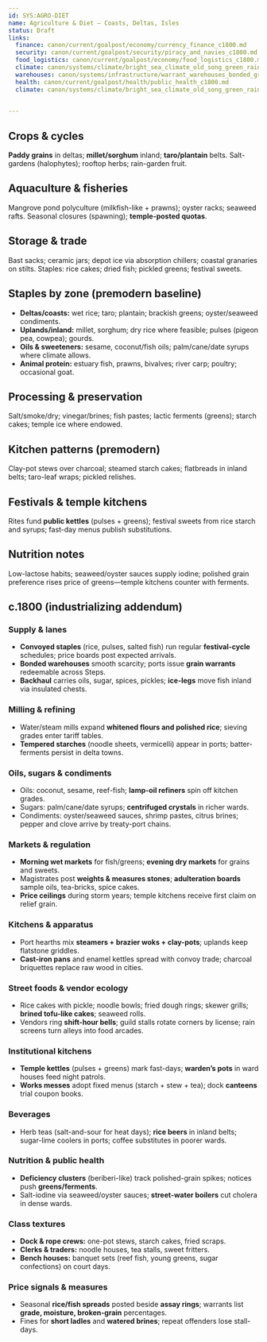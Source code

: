 ```yaml
---
id: SYS:AGRO-DIET
name: Agriculture & Diet — Coasts, Deltas, Isles
status: Draft
links:
  finance: canon/current/goalpost/economy/currency_finance_c1800.md
  security: canon/current/goalpost/security/piracy_and_navies_c1800.md
  food_logistics: canon/current/goalpost/economy/food_logistics_c1800.md
  climate: canon/systems/climate/bright_sea_climate_old_song_green_rains.md
  warehouses: canon/systems/infrastructure/warrant_warehouses_bonded_granaries_c700_1300.md
  health: canon/current/goalpost/health/public_health_c1800.md
  climate: canon/systems/climate/bright_sea_climate_old_song_green_rains.md

  
---
```


## Crops & cycles
**Paddy grains** in deltas; **millet/sorghum** inland; **taro/plantain** belts. Salt-gardens (halophytes); rooftop herbs; rain-garden fruit. 

## Aquaculture & fisheries
Mangrove pond polyculture (milkfish-like + prawns); oyster racks; seaweed rafts. Seasonal closures (spawning); **temple-posted quotas**. 

## Storage & trade
Bast sacks; ceramic jars; depot ice via absorption chillers; coastal granaries on stilts. Staples: rice cakes; dried fish; pickled greens; festival sweets.

## Staples by zone (premodern baseline)
- **Deltas/coasts:** wet rice; taro; plantain; brackish greens; oyster/seaweed condiments.  
- **Uplands/inland:** millet, sorghum; dry rice where feasible; pulses (pigeon pea, cowpea); gourds.  
- **Oils & sweeteners:** sesame, coconut/fish oils; palm/cane/date syrups where climate allows.  
- **Animal protein:** estuary fish, prawns, bivalves; river carp; poultry; occasional goat.

## Processing & preservation
Salt/smoke/dry; vinegar/brines; fish pastes; lactic ferments (greens); starch cakes; temple ice where endowed.

## Kitchen patterns (premodern)
Clay-pot stews over charcoal; steamed starch cakes; flatbreads in inland belts; taro-leaf wraps; pickled relishes.

## Festivals & temple kitchens
Rites fund **public kettles** (pulses + greens); festival sweets from rice starch and syrups; fast-day menus publish substitutions.

## Nutrition notes
Low-lactose habits; seaweed/oyster sauces supply iodine; polished grain preference rises price of greens—temple kitchens counter with ferments.


## c.1800 (industrializing addendum)

### Supply & lanes
- **Convoyed staples** (rice, pulses, salted fish) run regular **festival-cycle** schedules; price boards post expected arrivals.  
- **Bonded warehouses** smooth scarcity; ports issue **grain warrants** redeemable across Steps.  
- **Backhaul** carries oils, sugar, spices, pickles; **ice-legs** move fish inland via insulated chests.

### Milling & refining
- Water/steam mills expand **whitened flours and polished rice**; sieving grades enter tariff tables.  
- **Tempered starches** (noodle sheets, vermicelli) appear in ports; batter-ferments persist in delta towns.

### Oils, sugars & condiments
- Oils: coconut, sesame, reef-fish; **lamp-oil refiners** spin off kitchen grades.  
- Sugars: palm/cane/date syrups; **centrifuged crystals** in richer wards.  
- Condiments: oyster/seaweed sauces, shrimp pastes, citrus brines; pepper and clove arrive by treaty-port chains.

### Markets & regulation
- **Morning wet markets** for fish/greens; **evening dry markets** for grains and sweets.  
- Magistrates post **weights & measures stones**; **adulteration boards** sample oils, tea-bricks, spice cakes.  
- **Price ceilings** during storm years; temple kitchens receive first claim on relief grain.

### Kitchens & apparatus
- Port hearths mix **steamers + brazier woks + clay-pots**; uplands keep flatstone griddles.  
- **Cast-iron pans** and enamel kettles spread with convoy trade; charcoal briquettes replace raw wood in cities.

### Street foods & vendor ecology
- Rice cakes with pickle; noodle bowls; fried dough rings; skewer grills; **brined tofu-like cakes**; seaweed rolls.  
- Vendors ring **shift-hour bells**; guild stalls rotate corners by license; rain screens turn alleys into food arcades.

### Institutional kitchens
- **Temple kettles** (pulses + greens) mark fast-days; **warden’s pots** in ward houses feed night patrols.  
- **Works messes** adopt fixed menus (starch + stew + tea); dock **canteens** trial coupon books.

### Beverages
- Herb teas (salt-and-sour for heat days); **rice beers** in inland belts; sugar-lime coolers in ports; coffee substitutes in poorer wards.

### Nutrition & public health
- **Deficiency clusters** (beriberi-like) track polished-grain spikes; notices push **greens/ferments**.  
- Salt-iodine via seaweed/oyster sauces; **street-water boilers** cut cholera in dense wards.

### Class textures
- **Dock & rope crews:** one-pot stews, starch cakes, fried scraps.  
- **Clerks & traders:** noodle houses, tea stalls, sweet fritters.  
- **Bench houses:** banquet sets (reef fish, young greens, sugar confections) on court days.

### Price signals & measures
- Seasonal **rice/fish spreads** posted beside **assay rings**; warrants list **grade, moisture, broken-grain** percentages.  
- Fines for **short ladles** and **watered brines**; repeat offenders lose stall-days.